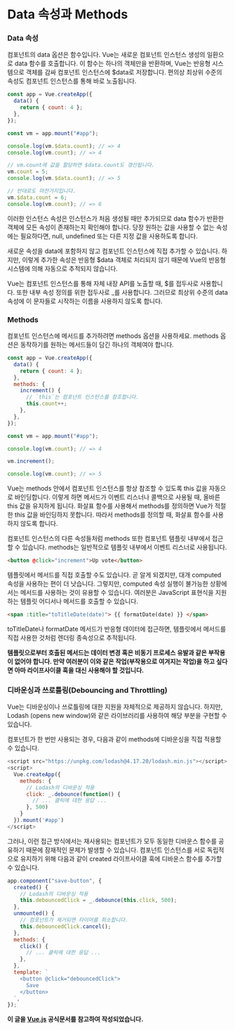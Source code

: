 # Data 속성과 Methods

### Data 속성

컴포넌트의 data 옵션은 함수입니다. Vue는 새로운 컴포넌트 인스턴스 생성의 일환으로 data 함수를 호출합니다. 이 함수는 하나의 객체만을 반환하며, Vue는 반응형 시스템으로 객체를 감싸 컴포넌트 인스턴스에 $data로 저장합니다. 편의상 최상위 수준의 속성도 컴포넌트 인스턴스를 통해 바로 노출됩니다.

```javascript
const app = Vue.createApp({
  data() {
    return { count: 4 };
  },
});

const vm = app.mount("#app");

console.log(vm.$data.count); // => 4
console.log(vm.count); // => 4

// vm.count에 값을 할당하면 $data.count도 갱신됩니다.
vm.count = 5;
console.log(vm.$data.count); // => 5

// 반대로도 마찬가지입니다.
vm.$data.count = 6;
console.log(vm.count); // => 6
```

이러한 인스턴스 속성은 인스턴스가 처음 생성될 때만 추가되므로 data 함수가 반환한 객체에 모든 속성이 존재하는지 확인해야 합니다. 당장 원하는 값을 사용할 수 없는 속성에는 필요하다면, null, undefined 또는 다른 지정 값을 사용하도록 합니다.

새로운 속성을 data에 포함하지 않고 컴포넌트 인스턴스에 직접 추가할 수 있습니다. 하지만, 이렇게 추가한 속성은 반응형 $data 객체로 처리되지 않기 때문에 Vue의 반응형 시스템에 의해 자동으로 추적되지 않습니다.

Vue는 컴포넌트 인스턴스를 통해 자체 내장 API를 노출할 때, $를 접두사로 사용합니다. 또한 내부 속성 정의를 위한 접두사로 \_를 사용합니다. 그러므로 최상위 수준의 data 속성에 이 문자들로 시작하는 이름을 사용하지 않도록 합니다.

### Methods

컴포넌트 인스턴스에 메서드를 추가하려면 methods 옵션을 사용하세요. methods 옵션은 동작하기를 원하는 메서드들이 담긴 하나의 객체여야 합니다.

```javascript
const app = Vue.createApp({
  data() {
    return { count: 4 };
  },
  methods: {
    increment() {
      // `this`는 컴포넌트 인스턴스를 참조합니다.
      this.count++;
    },
  },
});

const vm = app.mount("#app");

console.log(vm.count); // => 4

vm.increment();

console.log(vm.count); // => 5
```

Vue는 methods 안에서 컴포넌트 인스턴스를 항상 참조할 수 있도록 this 값을 자동으로 바인딩합니다. 이렇게 하면 메서드가 이벤트 리스너나 콜백으로 사용될 때, 올바른 this 값을 유지하게 됩니다. 화살표 함수를 사용해서 methods를 정의하면 Vue가 적절한 this 값을 바인딩하지 못합니다. 따라서 methods를 정의할 때, 화살표 함수를 사용하지 않도록 합니다.

컴포넌트 인스턴스의 다른 속성들처럼 methods 또한 컴포넌트 템플릿 내부에서 접근할 수 있습니다. methods는 일반적으로 템플릿 내부에서 이벤트 리스너로 사용됩니다.

```html
<button @click="increment">Up vote</button>
```

템플릿에서 메서드를 직접 호출할 수도 있습니다. 곧 알게 되겠지만, 대개 computed 속성을 사용하는 편이 더 낫습니다. 그렇지만, computed 속성 실행이 불가능한 상황에서는 메서드를 사용하는 것이 유용할 수 있습니다. 여러분은 JavaScript 표현식을 지원하는 템플릿 어디서나 메서드를 호출할 수 있습니다.

```html
<span :title="toTitleDate(date)"> {{ formatDate(date) }} </span>
```

toTitleDate나 formatDate 메서드가 반응형 데이터에 접근하면, 템플릿에서 메서드를 직접 사용한 것처럼 렌더링 종속성으로 추적됩니다.

**템플릿으로부터 호출된 메서드는 데이터 변경 혹은 비동기 프로세스 유발과 같은 부작용이 없어야 합니다. 만약 여러분이 이와 같은 작업(부작용으로 여겨지는 작업)을 하고 싶다면 아마 라이프사이클 훅을 대신 사용해야 할 것입니다.**

### 디바운싱과 쓰로틀링(Debouncing and Throttling)

Vue는 디바운싱이나 쓰로틀링에 대한 지원을 자체적으로 제공하지 않습니다. 하지만, Lodash (opens new window)와 같은 라이브러리를 사용하여 해당 부분을 구현할 수 있습니다.

컴포넌트가 한 번만 사용되는 경우, 다음과 같이 methods에 디바운싱을 직접 적용할 수 있습니다.

```javascript
<script src="https://unpkg.com/lodash@4.17.20/lodash.min.js"></script>
<script>
  Vue.createApp({
    methods: {
      // Lodash의 디바운싱 적용
      click: _.debounce(function() {
        // ... 클릭에 대한 응답 ...
      }, 500)
    }
  }).mount('#app')
</script>
```

그러나, 이런 접근 방식에서는 재사용되는 컴포넌트가 모두 동일한 디바운스 함수를 공유하기 때문에 잠재적인 문제가 발생할 수 있습니다. 컴포넌트 인스턴스를 서로 독립적으로 유지하기 위해 다음과 같이 created 라이프사이클 훅에 디바운스 함수를 추가할 수 있습니다.

```javascript
app.component("save-button", {
  created() {
    // Lodash의 디바운싱 적용
    this.debouncedClick = _.debounce(this.click, 500);
  },
  unmounted() {
    // 컴포넌트가 제거되면 타이머를 취소합니다.
    this.debouncedClick.cancel();
  },
  methods: {
    click() {
      // ... 클릭에 대한 응답 ...
    },
  },
  template: `
    <button @click="debouncedClick">
      Save
    </button>
  `,
});
```

**이 글을 [Vue.js](https://v3.ko.vuejs.org/) 공식문서를 참고하여 작성되었습니다.**
